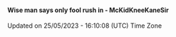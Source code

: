 #### Wise man says only fool rush in - McKidKneeKaneSir
Updated on 25/05/2023 - 16:10:08 (UTC) Time Zone
